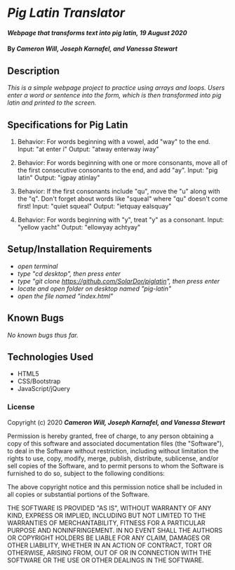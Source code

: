 # _Pig Latin Translator_

#### _Webpage that transforms text into pig latin, 19 August 2020_

#### By _**Cameron Will, Joseph Karnafel, and Vanessa Stewart**_

## Description

_This is a simple webpage project to practice using arrays and loops. Users enter a word or sentence into the form, which is then transformed into pig latin and printed to the screen._

## Specifications for Pig Latin
1. Behavior: For words beginning with a vowel, add "way" to the end.
Input: "at enter i"
Output: "atway enterway iway"

2. Behavior: For words beginning with one or more consonants, move all of the first consecutive consonants to the end, and add "ay".
Input: "pig latin"
Output: "igpay  atinlay"

3. Behavior: If the first consonants include "qu", move the "u" along with the "q". Don't forget about words like "squeal" where "qu" doesn't come first!
Input: "quiet squeal"
Output: "ietquay ealsquay"

4. Behavior: For words beginning with "y", treat "y" as a consonant.
Input: "yellow yacht"
Output: "ellowyay achtyay"

## Setup/Installation Requirements

* _open terminal_
* _type "cd desktop", then press enter_
* _type "git clone https://github.com/SolarDor/piglatin", then press enter_
* _locate and open folder on desktop named "pig-latin"_
* _open the file named "index.html"_

## Known Bugs

_No known bugs thus far._

## Technologies Used

* HTML5
* CSS/Bootstrap
* JavaScript/jQuery

### License

Copyright (c) 2020 **_Cameron Will, Joseph Karnafel, and Vanessa Stewart_**

Permission is hereby granted, free of charge, to any person obtaining a copy of this software and associated documentation files (the "Software"), to deal in the Software without restriction, including without limitation the rights to use, copy, modify, merge, publish, distribute, sublicense, and/or sell copies of the Software, and to permit persons to whom the Software is furnished to do so, subject to the following conditions:

The above copyright notice and this permission notice shall be included in all copies or substantial portions of the Software.

THE SOFTWARE IS PROVIDED "AS IS", WITHOUT WARRANTY OF ANY KIND, EXPRESS OR IMPLIED, INCLUDING BUT NOT LIMITED TO THE WARRANTIES OF MERCHANTABILITY, FITNESS FOR A PARTICULAR PURPOSE AND NONINFRINGEMENT. IN NO EVENT SHALL THE AUTHORS OR COPYRIGHT HOLDERS BE LIABLE FOR ANY CLAIM, DAMAGES OR OTHER LIABILITY, WHETHER IN AN ACTION OF CONTRACT, TORT OR OTHERWISE, ARISING FROM, OUT OF OR IN CONNECTION WITH THE SOFTWARE OR THE USE OR OTHER DEALINGS IN THE SOFTWARE.
